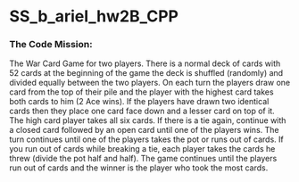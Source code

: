 # SS_b_ariel_hw2B_CPP
### The Code Mission:
The War Card Game for two players. There is a normal deck of cards with 52 cards at the beginning of the game the deck is shuffled (randomly) and divided equally between the two players. On each turn the players draw one card from the top of their pile and the player with the highest card takes both cards to him (2 Ace wins). If the players have drawn two identical cards then they place one card face down and a lesser card on top of it. The high card player takes all six cards. If there is a tie again, continue with a closed card followed by an open card until one of the players wins. The turn continues until one of the players takes the pot or runs out of cards. If you run out of cards while breaking a tie, each player takes the cards he threw (divide the pot half and half). The game continues until the players run out of cards and the winner is the player who took the most cards.
